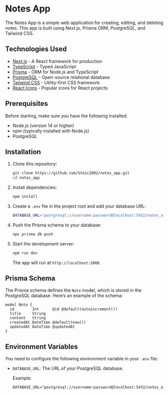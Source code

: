 # Notes App

The Notes App is a simple web application for creating, editing, and deleting notes. This app is built using Next.js, Prisma ORM, PostgreSQL, and Tailwind CSS.

## Technologies Used

- [Next.js](https://nextjs.org/) - A React framework for production
- [TypeScript](https://www.typescriptlang.org/) - Typed JavaScript
- [Prisma](https://www.prisma.io/) - ORM for Node.js and TypeScript
- [PostgreSQL](https://www.postgresql.org/) - Open-source relational database
- [Tailwind CSS](https://tailwindcss.com/) - Utility-first CSS framework
- [React Icons](https://react-icons.github.io/react-icons/) - Popular icons for React projects

## Prerequisites

Before starting, make sure you have the following installed:

- Node.js (version 14 or higher)
- npm (typically installed with Node.js)
- PostgreSQL

## Installation

1. Clone this repository:
   ```bash
   git clone https://github.com/Stoic2002/notes_app.git
   cd notes_app
   ```

2. Install dependencies:
   ```bash
   npm install
   ```

3. Create a `.env` file in the project root and add your database URL:
   ```bash
   DATABASE_URL="postgresql://username:password@localhost:5432/notes_app"
   ```

4. Push the Prisma schema to your database:
   ```bash
   npx prisma db push
   ```

5. Start the development server:
   ```bash
   npm run dev
   ```

   The app will run at `http://localhost:3000`.


## Prisma Schema

The Prisma schema defines the `Note` model, which is stored in the PostgreSQL database. Here’s an example of the schema:

```prisma
model Note {
  id        Int      @id @default(autoincrement())
  title     String
  content   String
  createdAt DateTime @default(now())
  updatedAt DateTime @updatedAt
}
```

## Environment Variables

You need to configure the following environment variable in your `.env` file:

- `DATABASE_URL`: The URL of your PostgreSQL database.

  Example:
  ```env
  DATABASE_URL="postgresql://username:password@localhost:5432/notes_app"
  ```
